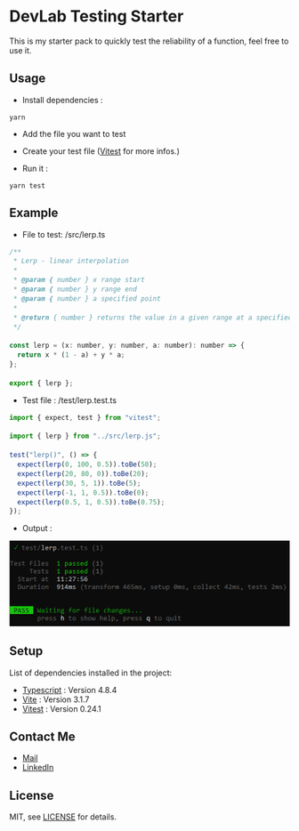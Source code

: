 # DevLab Testing Starter

This is my starter pack to quickly test the reliability of a function, feel free to use it.

## Usage

- Install dependencies :

```
yarn
```

- Add the file you want to test

- Create your test file ([Vitest](https://vitest.dev/guide/) for more infos.)

- Run it :

```
yarn test
```

## Example

- File to test: /src/lerp.ts

```js
/**
 * Lerp - linear interpolation
 *
 * @param { number } x range start
 * @param { number } y range end
 * @param { number } a specified point
 *
 * @return { number } returns the value in a given range at a specified point
 */

const lerp = (x: number, y: number, a: number): number => {
  return x * (1 - a) + y * a;
};

export { lerp };
```

- Test file : /test/lerp.test.ts

```js
import { expect, test } from "vitest";

import { lerp } from "../src/lerp.js";

test("lerp()", () => {
  expect(lerp(0, 100, 0.5)).toBe(50);
  expect(lerp(20, 80, 0)).toBe(20);
  expect(lerp(30, 5, 1)).toBe(5);
  expect(lerp(-1, 1, 0.5)).toBe(0);
  expect(lerp(0.5, 1, 0.5)).toBe(0.75);
});
```

- Output :

![output](output.png)

## Setup

List of dependencies installed in the project:

- [Typescript](https://www.typescriptlang.org/) : Version 4.8.4
- [Vite](https://vitejs.dev/) : Version 3.1.7
- [Vitest](https://vitest.dev/) : Version 0.24.1

## Contact Me

- [Mail](mailto:hello@francois-royen.com)
- [LinkedIn](https://www.linkedin.com/in/francois-royen/)

## License

MIT, see [LICENSE](LICENSE) for details.
